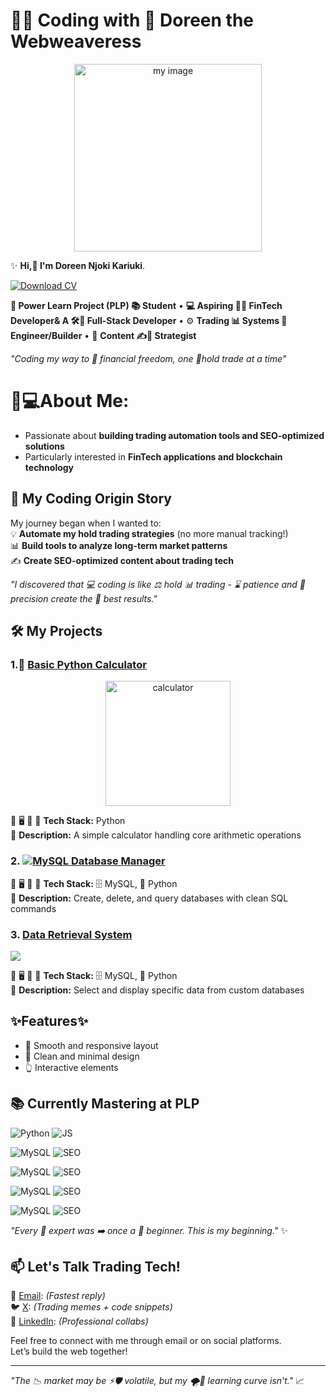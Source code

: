 #  👩‍💻 **Coding with 💎 Doreen the Webweaveress**

<p align="center">
 <img src="https://imgur.com/Rs8pd9J.jpg" width="300" alt="my image">
</p>

✨ **Hi,👋 I'm Doreen Njoki Kariuki**.

[![Download
CV](https://img.shields.io/badge/Downloads%20CV-Click%20Here-blue?style=for-the-badge&logo=google-drive)](https://docs.google.com/document/d/1ABqF5Be4lYl-nvT_7aqJJKgcdfpGuEm0/edit?usp=sharing&ouid=113588659179115205125&rtpof=true&sd=true)


**🌱 Power Learn Project (PLP) 📚 Student** • **💻 Aspiring 🏦🤖 FinTech Developer& A 🛠️🔄 Full-Stack Developer** • ⚙️ **Trading 📊 Systems 🤖Engineer/Builder** • 📢 **Content ✍️🎯 Strategist**
 
*"Coding my way to 🤑 financial freedom, one 💎hold trade at a time"*

# 👩💻About Me:
- Passionate about **building trading automation tools and SEO-optimized solutions**
- Particularly interested in **FinTech applications and blockchain technology**


## 🚀 My Coding Origin Story
My journey began when I wanted to:  
💡 **Automate my hold trading strategies** (no more manual tracking!)  
📊 **Build tools to analyze long-term market patterns**  
✍️ **Create SEO-optimized content about trading tech**  

*"I discovered that 💻 coding is like ⚖️ hold 📊 trading - ⌛ patience and 🎯 precision create the  💎 best results."*


## 🛠️ My Projects

### 1.🐍 [Basic Python Calculator](https://github.com/Fxroyalempres/basic-calculator.git)
<p align="center">
<img src="https://imgur.com/HwQpx5F.jpg" alt= calculator image width="200px">
</p>


🔹 🖥️ 🛒 🧩 **Tech Stack:** Python  
🔹 **Description:** A simple calculator handling core arithmetic operations  

### 2. [![MySQL Database Manager](https://img.shields.io/badge/🗃️_MySQL_Database_Manager-005C84?style=for-the-badge&logo=mysql&logoColor=white)](https://github.com/PLP-Database-Design/wk-1-Fxroyalempres.git)

🔹  🖥️ 🛒 🧩 **Tech Stack:** 🗄️ MySQL, 🐍 Python  
🔹 **Description:** Create, delete, and query databases with clean SQL commands  

### 3. [Data Retrieval System](https://github.com/PLP-Database-Design/wk-2a-Fxroyalempres.git)


![<p align="center">
<img src="https://img.shields.io/badge/Data Retrieval System-4479A1?style=flat&logo=mysql&logoColor=white" alt="DRS">](https://github.com/PLP-Database-Design/wk-2a-Fxroyalempres.git)


🔹  🖥️ 🛒 🧩 **Tech Stack:** 🗄️ MySQL, 🐍 Python  
🔹 **Description:** Select and display specific data from custom databases  



## ✨Features✨
- 🔄 Smooth and responsive layout
- 🎨 Clean and minimal design
- 👆 Interactive elements


## 📚 Currently Mastering at PLP
<img src="https://img.shields.io/badge/Python-3776AB?style=flat&logo=python&logoColor=white" alt="Python"> <img src="https://img.shields.io/badge/JavaScript-F7DF1E?style=flat&logo=javascript&logoColor=black" alt="JS">  

<img src="https://img.shields.io/badge/MySQL-4479A1?style=flat&logo=mysql&logoColor=white" alt="MySQL"> <img src="https://img.shields.io/badge/Flutterwave-0F9D58?style=flat&logo=google&logoColor=white" alt="SEO">

<img src="https://img.shields.io/badge/Next.js-4479A1?style=flat&logo=mysql&logoColor=white" alt="MySQL"> <img src="https://img.shields.io/badge/SEO-0F9D58?style=flat&logo=google&logoColor=white" alt="SEO">

<img src="https://img.shields.io/badge/TradingView ApI-4479A1?style=flat&logo=mysql&logoColor=white" alt="MySQL"> <img src="https://img.shields.io/badge/html-0F9D58?style=flat&logo=google&logoColor=white" alt="SEO">

<img src="https://img.shields.io/badge/SEO Optimization-4479A1?style=flat&logo=mysql&logoColor=white" alt="MySQL"> <img src="https://img.shields.io/badge/Css-0F9D58?style=flat&logo=google&logoColor=white" alt="SEO">


*"Every 👑 expert was ➡️ once a 👶 beginner. This is my beginning."* ✨


## 📫 Let's Talk Trading Tech!
📧 [Email](doreenjoki98@gmail.com): *(Fastest reply)*  
🐦 [X](https://x.com/FxRoyalempress): *(Trading memes + code snippets)*  
🔗 [LinkedIn](https://www.linkedin.com/in/voice-of-reason-njoki-93412021b/): *(Professional collabs)*  


Feel free to connect with me through email or on social platforms.  
Let’s build the web together!

---


*"The 📉 market may be ⚡🛡️ volatile, but my 🌪️🧠 learning curve isn't."* 📈



